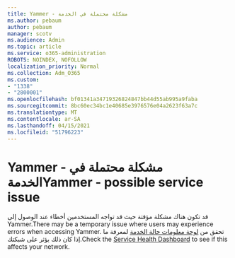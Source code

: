 ```yaml
---
title: Yammer - مشكلة محتملة في الخدمة
ms.author: pebaum
author: pebaum
manager: scotv
ms.audience: Admin
ms.topic: article
ms.service: o365-administration
ROBOTS: NOINDEX, NOFOLLOW
localization_priority: Normal
ms.collection: Adm_O365
ms.custom:
- "1338"
- "2800001"
ms.openlocfilehash: bf01341a34719326824847bb44d55ab995a9faba
ms.sourcegitcommit: 8bc60ec34bc1e40685e3976576e04a2623f63a7c
ms.translationtype: MT
ms.contentlocale: ar-SA
ms.lasthandoff: 04/15/2021
ms.locfileid: "51796223"
---
```

# <a name="yammer---possible-service-issue"></a><span data-ttu-id="c0215-102">Yammer - مشكلة محتملة في الخدمة</span><span class="sxs-lookup"><span data-stu-id="c0215-102">Yammer - possible service issue</span></span>

<span data-ttu-id="c0215-103">قد تكون هناك مشكلة مؤقتة حيث قد تواجه المستخدمين أخطاء عند الوصول إلى Yammer.</span><span class="sxs-lookup"><span data-stu-id="c0215-103">There may be a temporary issue where users may experience errors when accessing Yammer.</span></span> <span data-ttu-id="c0215-104">تحقق من [لوحة معلومات حالة الخدمة](https://admin.microsoft.com/AdminPortal/Home#/servicehealth) لمعرفة ما إذا كان ذلك يؤثر على شبكتك.</span><span class="sxs-lookup"><span data-stu-id="c0215-104">Check the [Service Health Dashboard](https://admin.microsoft.com/AdminPortal/Home#/servicehealth) to see if this affects your network.</span></span>
